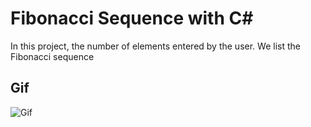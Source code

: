 # Fibonacci Sequence with C#


In this project, the number of elements entered by the user. We list the Fibonacci sequence
## Gif

![Gif](http://multicode.io/wp-content/uploads/2023/11/fibonacci.gif)
